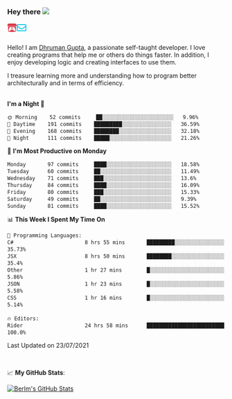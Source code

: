 ### Hey there <img src="https://media.giphy.com/media/hvRJCLFzcasrR4ia7z/giphy.gif" width="25px">

<a href="https://itch.io/profile/berlm">
  <img align="left" alt="Berlm's Itch" width="22px" src="/assets/itch-io.svg" />
</a>
<a href="mailto:ceo@berlm.me">
  <img align="left" alt="Email Berlm" width="22px" src="/assets/envelope.svg" />
</a>

<br />  
<br />  
  
Hello! I am [Dhruman Gupta](https://berlm.me/), a passionate self-taught developer. I love creating programs that help me or others do things faster. In addition, I enjoy developing logic and creating interfaces to use them.  

I treasure learning more and understanding how to program better architecturally and in terms of efficiency.  
<br />

<!--START_SECTION:waka-->
**I'm a Night 🦉** 

```text
🌞 Morning    52 commits     ██░░░░░░░░░░░░░░░░░░░░░░░   9.96% 
🌆 Daytime    191 commits    █████████░░░░░░░░░░░░░░░░   36.59% 
🌃 Evening    168 commits    ████████░░░░░░░░░░░░░░░░░   32.18% 
🌙 Night      111 commits    █████░░░░░░░░░░░░░░░░░░░░   21.26%

```
📅 **I'm Most Productive on Monday** 

```text
Monday       97 commits     ████░░░░░░░░░░░░░░░░░░░░░   18.58% 
Tuesday      60 commits     ██░░░░░░░░░░░░░░░░░░░░░░░   11.49% 
Wednesday    71 commits     ███░░░░░░░░░░░░░░░░░░░░░░   13.6% 
Thursday     84 commits     ████░░░░░░░░░░░░░░░░░░░░░   16.09% 
Friday       80 commits     ███░░░░░░░░░░░░░░░░░░░░░░   15.33% 
Saturday     49 commits     ██░░░░░░░░░░░░░░░░░░░░░░░   9.39% 
Sunday       81 commits     ████░░░░░░░░░░░░░░░░░░░░░   15.52%

```


📊 **This Week I Spent My Time On** 

```text
💬 Programming Languages: 
C#                       8 hrs 55 mins       █████████░░░░░░░░░░░░░░░░   35.73% 
JSX                      8 hrs 50 mins       ████████░░░░░░░░░░░░░░░░░   35.4% 
Other                    1 hr 27 mins        █░░░░░░░░░░░░░░░░░░░░░░░░   5.86% 
JSON                     1 hr 23 mins        █░░░░░░░░░░░░░░░░░░░░░░░░   5.58% 
CSS                      1 hr 16 mins        █░░░░░░░░░░░░░░░░░░░░░░░░   5.14%

🔥 Editors: 
Rider                    24 hrs 58 mins      █████████████████████████   100.0%

```


 Last Updated on 23/07/2021
<!--END_SECTION:waka-->
<br />  

📈 **My GitHub Stats**:  

[![Berlm's GitHub Stats](https://github-readme-stats.vercel.app/api?username=dhrumangupta&theme=gotham&show_icons=true&count_private=true)](https://berlm.me)
